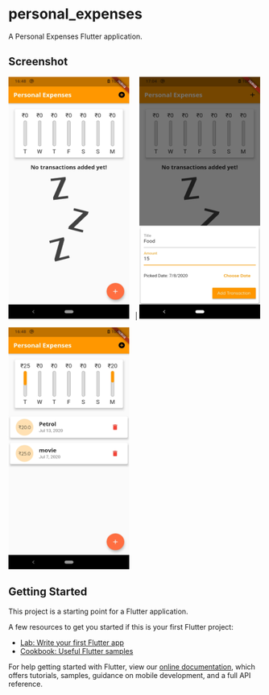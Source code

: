# personal_expenses

A Personal Expenses Flutter application.

## Screenshot

<img src="https://github.com/Alfaizkhan/Personal-Expenses/blob/master/screenshot-1594639105721.jpg"  width="240" height="480">&nbsp;&nbsp; | <img src="https://github.com/Alfaizkhan/Personal-Expenses/blob/master/screenshot-1594640051450.jpg" width="240" height="480">

<img src="https://github.com/Alfaizkhan/Personal-Expenses/blob/master/screenshot-1594639098602.jpg" width="240" height="480">

## Getting Started

This project is a starting point for a Flutter application.

A few resources to get you started if this is your first Flutter project:

- [Lab: Write your first Flutter app](https://flutter.dev/docs/get-started/codelab)
- [Cookbook: Useful Flutter samples](https://flutter.dev/docs/cookbook)

For help getting started with Flutter, view our
[online documentation](https://flutter.dev/docs), which offers tutorials,
samples, guidance on mobile development, and a full API reference.
